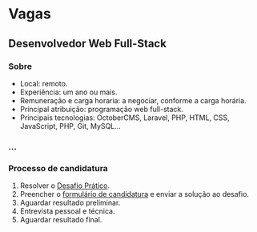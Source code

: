 # Vagas

## Desenvolvedor Web Full-Stack

### Sobre
- Local: remoto.
- Experiência: um ano ou mais.
- Remuneração e carga horaria: a negociar, conforme a carga horária.
- Principal atribuição: programação web full-stack.
- Principais tecnologias: OctoberCMS, Laravel, PHP, HTML, CSS, JavaScript, PHP, Git, MySQL...

### ...

### Processo de candidatura
1. Resolver o [Desafio Prático](FULLSTACK.MD).
2. Preencher o [formulário de candidatura](#) e enviar a solução ao desafio.
3. Aguardar resultado preliminar.
4. Entrevista pessoal e técnica.
5. Aguardar resultado final.
